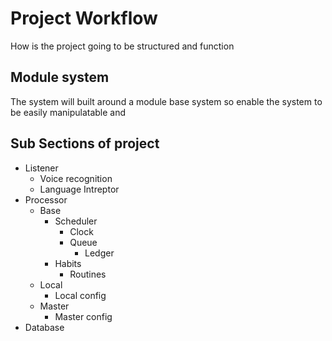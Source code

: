 # Project Workflow

How is the project going to be structured and function


## Module system
The system will built around a module base system so enable the system to be easily manipulatable and 

## Sub Sections of project
- Listener
	- Voice recognition
	- Language Intreptor
- Processor
	- Base
		- Scheduler
			- Clock
			- Queue
				- Ledger
		- Habits
			- Routines
	- Local
		- Local config
	- Master
		- Master config
- Database